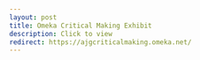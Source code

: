 ```yaml
---
layout: post
title: Omeka Critical Making Exhibit
description: Click to view
redirect: https://ajgcriticalmaking.omeka.net/
---
```

